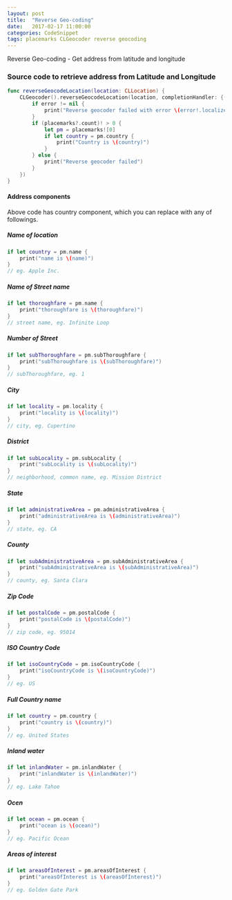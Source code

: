 ```yaml
---
layout: post
title:  "Reverse Geo-coding"
date:   2017-02-17 11:00:00
categories: CodeSnippet
tags: placemarks CLGeocoder reverse geocoding
---
```


Reverse Geo-coding - Get address from latitude and longitude

### Source code to retrieve address from Latitude and Longitude

```swift
func reverseGeocodeLocation(location: CLLocation) {
    CLGeocoder().reverseGeocodeLocation(location, completionHandler: {(placemarks, error) -> Void in
        if error != nil {
            print("Reverse geocoder failed with error \(error!.localizedDescription)")
        }
        if (placemarks?.count)! > 0 {
            let pm = placemarks![0]
            if let country = pm.country {
                print("Country is \(country)")
            }
        } else {
            print("Reverse geocoder failed")
        }
    })
}
```

#### Address components

Above code has country component, which you can replace with any of followings.

##### Name of location

```swift
if let country = pm.name {
    print("name is \(name)")
}
// eg. Apple Inc.
```
                 
##### Name of Street name

```swift
if let thoroughfare = pm.name {
    print("thoroughfare is \(thoroughfare)")
}
// street name, eg. Infinite Loop
```
              
##### Number of Street

```swift
if let subThoroughfare = pm.subThoroughfare {
    print("subThoroughfare is \(subThoroughfare)")
}
// subThoroughfare, eg. 1
```

##### City

```swift
if let locality = pm.locality {
    print("locality is \(locality)")
}
// city, eg. Cupertino
```
             
##### District

```swift
if let subLocality = pm.subLocality {
    print("subLocality is \(subLocality)")
}
// neighborhood, common name, eg. Mission District
```
             
##### State

```swift
if let administrativeArea = pm.administrativeArea {
    print("administrativeArea is \(administrativeArea)")
}
// state, eg. CA
```
             
##### County

```swift
if let subAdministrativeArea = pm.subAdministrativeArea {
    print("subAdministrativeArea is \(subAdministrativeArea)")
}
// county, eg. Santa Clara
```
             
##### Zip Code

```swift
if let postalCode = pm.postalCode {
    print("postalCode is \(postalCode)")
}
// zip code, eg. 95014
```

##### ISO Country Code

```swift
if let isoCountryCode = pm.isoCountryCode {
    print("isoCountryCode is \(isoCountryCode)")
}
// eg. US
```

##### Full Country name

```swift
if let country = pm.country {
    print("country is \(country)")
}
// eg. United States
```
             
##### Inland water

```swift
if let inlandWater = pm.inlandWater {
    print("inlandWater is \(inlandWater)")
}
// eg. Lake Tahoe
```

##### Ocen

```swift
if let ocean = pm.ocean {
    print("ocean is \(ocean)")
}
// eg. Pacific Ocean
```
             
##### Areas of interest

```swift
if let areasOfInterest = pm.areasOfInterest {
    print("areasOfInterest is \(areasOfInterest)")
}
// eg. Golden Gate Park
```
